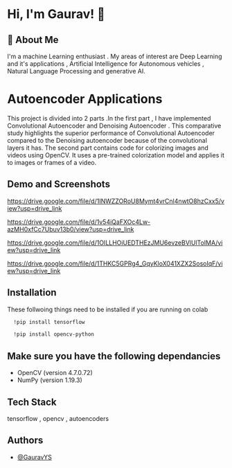 
# Hi, I'm Gaurav! 👋


## 🚀 About Me
I'm a machine Learning enthusiast . My areas of interest are Deep Learning and it's applications , Artificial Intelligence for Autonomous vehicles , Natural Language Processing and generative AI.

# Autoencoder Applications

This project is divided into 2 parts .In the first part , I have implemented Convolutional Autoencoder and Denoising Autoencoder . This comparative study highlights the superior performance of Convolutional Autoencoder compared to the Denoising autoencoder because of the convolutional layers it has. The second part contains code for colorizing images and videos using OpenCV. It uses a pre-trained colorization model and applies it to images or frames of a video.

## Demo and Screenshots

https://drive.google.com/file/d/1INWZZORoU8Mymt4vrCnl4nwtO8hzCxx5/view?usp=drive_link

https://drive.google.com/file/d/1v54iQaFXOc4Lw-azMH0xfCc7Ubuv13b0/view?usp=drive_link

https://drive.google.com/file/d/1OILLHOiUEDTHEzJMU6evzeBVlUlToIMA/view?usp=drive_link

https://drive.google.com/file/d/1THKC5GPRg4_GqyKloX041XZX2SosoIqF/view?usp=drive_link
## Installation

These follwoing things need to be installed if you are running on colab 

```bash
  !pip install tensorflow
```
```bash
  !pip install opencv-python
```

## Make sure you have the following dependancies 

- OpenCV (version 4.7.0.72)
- NumPy (version 1.19.3)
## Tech Stack 

tensorflow , opencv , autoencoders


## Authors

- [@GauravYS](https://github.com/GauravYS)

